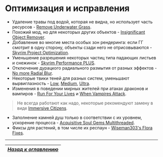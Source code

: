 # Оптимизация и исправления

+ Удаление травы под водой, которая не видна, но использует часть ресурсов - [Remove Underwater Grass](http://www.nexusmods.com/skyrim/mods/55240/).
+ Похожий мод, но для некоторых других объектов - [Insignificant Object Remover](http://www.nexusmods.com/skyrim/mods/64611/).
+ Добавление во многие места особых зон рендеринга: если ГГ смотрит в одну сторону, объекты сзади него не отрисовываются - [Skyrim Project Optimization](http://www.nexusmods.com/skyrim/mods/32505/).
+ Уменьшение разрешения некоторых частиц типа падающих листьев и снежинок - [Skyrim Performance PLUS](http://www.nexusmods.com/skyrim/mods/6387/).
+ Отключение дурацкого радиального размытия от разных эффектов - [No more Radial Blur](http://www.nexusmods.com/skyrim/mods/77791/).
+ Некоторые твики теней для разных систем, уменьшают вырвиглазность - [Low](http://www.nexusmods.com/skyrim/mods/19632/), [Medium](http://www.nexusmods.com/skyrim/mods/283/), [Ultra](http://www.nexusmods.com/skyrim/mods/7638/).
+ Изменения в поведении мирных жителей при атаках драконов и вампиров - [Run For Your Lives](http://www.nexusmods.com/skyrim/mods/23906/) и [When Vampires Attack](http://www.nexusmods.com/skyrim/mods/28235/).
> Не всегда работают как надо, некоторые рекомендуют замену в виде [Immersive Citizens](http://www.nexusmods.com/skyrim/mods/65013/).
+ Заполнение камней душ только в соответствии с их уровнем, ускорение процесса - [Acquisitive Soul Gems Multithreaded](http://www.nexusmods.com/skyrim/mods/65975/).
+ Фиксы для растений, в том числе их респаун - [Wiseman303's Flora Fixes](http://www.nexusmods.com/skyrim/mods/70656/).

------

|[*Назад к оглавлению*](../01_Оглавление.md)|
|:---:|
